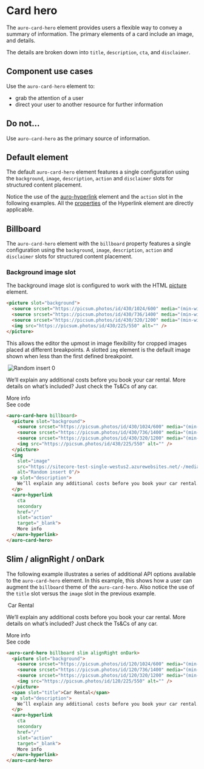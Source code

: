 # Card hero

The `auro-card-hero` element provides users a flexible way to convey a summary of information. The primary elements of a card include an image, and details.

The details are broken down into `title`, `description`, `cta`, and `disclaimer`.

## Component use cases

Use the `auro-card-hero` element to:

* grab the attention of a user
* direct your user to another resource for further information

## Do not...

Use `auro-card-hero` as the primary source of information.

## Default element

The default `auro-card-hero` element features a single configuration using the `background`, `image`, `description`, `action` and `disclaimer` slots for structured content placement.

Notice the use of the [auro-hyperlink](https://auro.alaskaair.com/components/auro/hyperlink) element and the `action` slot in the following examples. All the [properties](https://auro.alaskaair.com/components/auro/hyperlink/api) of the Hyperlink element are directly applicable.

## Billboard

The `auro-card-hero` element with the `billboard` property features a single configuration using the `background`, `image`, `description`, `action` and `disclaimer` slots for structured content placement.

### Background image slot

The background image slot is configured to work with the HTML [picture](https://developer.mozilla.org/en-US/docs/Web/HTML/Element/picture) element.

```html
<picture slot="background">
  <source srcset="https://picsum.photos/id/430/1024/600" media="(min-width: 736px)">
  <source srcset="https://picsum.photos/id/430/736/1400" media="(min-width: 375px)">
  <source srcset="https://picsum.photos/id/430/320/1200" media="(min-width: 320px)">
  <img src="https://picsum.photos/id/430/225/550" alt="" />
</picture>
```

This allows the editor the upmost in image flexibility for cropped images placed at different breakpoints. A slotted `img` element is the default image shown when less than the first defined breakpoint.

<div class="exampleWrapper">
  <auro-card-hero billboard>
    <picture slot="background">
      <source srcset="https://picsum.photos/id/430/1024/600" media="(min-width: 736px)">
      <source srcset="https://picsum.photos/id/430/736/1400" media="(min-width: 375px)">
      <source srcset="https://picsum.photos/id/430/320/1200" media="(min-width: 320px)">
      <img src="https://picsum.photos/id/430/225/550" alt="" />
    </picture>
    <img
      slot="image"
      src="https://sitecore-test-single-westus2.azurewebsites.net/-/media/Images/pages/examples/oneworld-travel-bright-Horizontal-300.png"
      alt="Random insert 0"/>
    <p slot="description">
      We’ll explain any additional costs before you book your car rental. More details on what’s included? Just check the Ts&Cs of any car.
    </p>
    <auro-hyperlink
      cta
      secondary
      href="/"
      slot="action"
      target="_blank">
      More info
    </auro-hyperlink>
  </auro-card-hero>
</div>

<auro-accordion lowProfile justifyRight>
<span slot="trigger">See code</span>

```html
<auro-card-hero billboard>
  <picture slot="background">
    <source srcset="https://picsum.photos/id/430/1024/600" media="(min-width: 736px)">
    <source srcset="https://picsum.photos/id/430/736/1400" media="(min-width: 375px)">
    <source srcset="https://picsum.photos/id/430/320/1200" media="(min-width: 320px)">
    <img src="https://picsum.photos/id/430/225/550" alt="" />
  </picture>
  <img
    slot="image"
    src="https://sitecore-test-single-westus2.azurewebsites.net/-/media/Images/pages/examples/oneworld-travel-bright-Horizontal-300.png"
    alt="Random insert 0"/>
  <p slot="description">
    We’ll explain any additional costs before you book your car rental. More details on what’s included? Just check the Ts&Cs of any car.
  </p>
  <auro-hyperlink
    cta
    secondary
    href="/"
    slot="action"
    target="_blank">
    More info
  </auro-hyperlink>
</auro-card-hero>
```
</auro-accordion>

## Slim / alignRight / onDark

The following example illustrates a series of additional API options available to the `auro-card-hero` element. In this example, this shows how a user can augment the `billboard` theme of the `auro-card-hero`. Also notice the use of the `title` slot versus the `image` slot in the previous example.

<div class="exampleWrapper">
  <auro-card-hero billboard slim alignRight onDark>
    <picture slot="background">
      <source srcset="https://picsum.photos/id/120/1024/600" media="(min-width: 736px)">
      <source srcset="https://picsum.photos/id/120/736/1400" media="(min-width: 375px)">
      <source srcset="https://picsum.photos/id/120/320/1200" media="(min-width: 320px)">
      <img src="https://picsum.photos/id/120/225/550" alt="" />
    </picture>
    <span slot="title">Car Rental</span>
    <p slot="description">
      We’ll explain any additional costs before you book your car rental. More details on what’s included? Just check the Ts&Cs of any car.
    </p>
    <auro-hyperlink
      cta
      secondary
      href="/"
      slot="action"
      target="_blank">
      More info
    </auro-hyperlink>
  </auro-card-hero>
</div>

<auro-accordion lowProfile justifyRight>
<span slot="trigger">See code</span>

```html
<auro-card-hero billboard slim alignRight onDark>
  <picture slot="background">
    <source srcset="https://picsum.photos/id/120/1024/600" media="(min-width: 736px)">
    <source srcset="https://picsum.photos/id/120/736/1400" media="(min-width: 375px)">
    <source srcset="https://picsum.photos/id/120/320/1200" media="(min-width: 320px)">
    <img src="https://picsum.photos/id/120/225/550" alt="" />
  </picture>
  <span slot="title">Car Rental</span>
  <p slot="description">
    We’ll explain any additional costs before you book your car rental. More details on what’s included? Just check the Ts&Cs of any car.
  </p>
  <auro-hyperlink
    cta
    secondary
    href="/"
    slot="action"
    target="_blank">
    More info
  </auro-hyperlink>
</auro-card-hero>
```
</auro-accordion>
